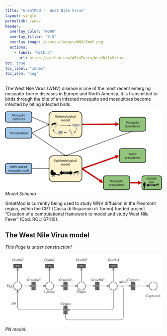 ```yaml
---
title: "GreatMod -  West Nile Virus"
layout: single
permalink: /wnv/
header:
  overlay_color: "#000"
  overlay_filter: "0.5"
  overlay_image: /assets/images/WNV/Imm2.png
  actions:
    - label: "Github"
      url: https://github.com/qBioTurin/WestNileVirus
toc: true
toc_label: "Index"
toc_icon: "cog"
---
```



The West Nile Virus (WNV) disease is one of the most recent emerging mosquito-borne diseases in Europe and North America, it is transmitted to birds through the bite of an infected mosquito and mosquitoes become infected by biting infected birds. 

![](../assets/images/WNV/ModelSchema.png)
*Model Schema* 

GreatMod is currently being used to study WNV diffusion in the Piedmont region, within the CRT (Cassa di Risparmio di Torino) funded project ”Creation of a computational framework to model and study West Nile Fever” (Cod. ROL: 67410).
 
The West Nile Virus model
------------------------

*This Page is under construction!*

![](../assets/images/WNV/PN.png)
*PN model.* 